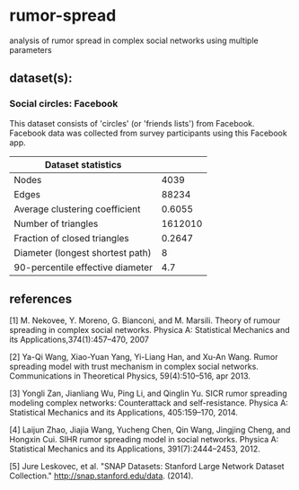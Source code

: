 # rumor-spread
analysis of rumor spread in complex social networks using multiple parameters 

## dataset(s):
### Social circles: Facebook
This dataset consists of 'circles' (or 'friends lists') from Facebook. Facebook data was collected from survey participants using this Facebook app. 

| Dataset statistics |  |
| --- | ----------- |
| Nodes |	4039 |
| Edges |	88234 |
| Average clustering coefficient |	0.6055 |
| Number of triangles |	1612010 |
| Fraction of closed triangles |	0.2647 |
| Diameter (longest shortest path) |	8 |
| 90-percentile effective diameter |	4.7 |

## references 
[1] M. Nekovee, Y. Moreno, G. Bianconi, and M. Marsili. Theory of rumour spreading in complex social networks. Physica A: Statistical Mechanics and its Applications,374(1):457–470, 2007

[2] Ya-Qi Wang, Xiao-Yuan Yang, Yi-Liang Han, and Xu-An Wang. Rumor spreading model with trust mechanism in complex social networks. Communications in Theoretical Physics, 59(4):510–516, apr 2013.

[3] Yongli Zan, Jianliang Wu, Ping Li, and Qinglin Yu. SICR rumor spreading modeling complex networks: Counterattack and self-resistance. Physica A: Statistical Mechanics and its Applications, 405:159–170, 2014.

[4] Laijun Zhao, Jiajia Wang, Yucheng Chen, Qin Wang, Jingjing Cheng, and Hongxin Cui. SIHR rumor spreading model in social networks. Physica A: Statistical Mechanics and its Applications, 391(7):2444–2453, 2012.

[5] Jure Leskovec, et al. "SNAP Datasets: Stanford Large Network Dataset Collection." http://snap.stanford.edu/data. (2014).
